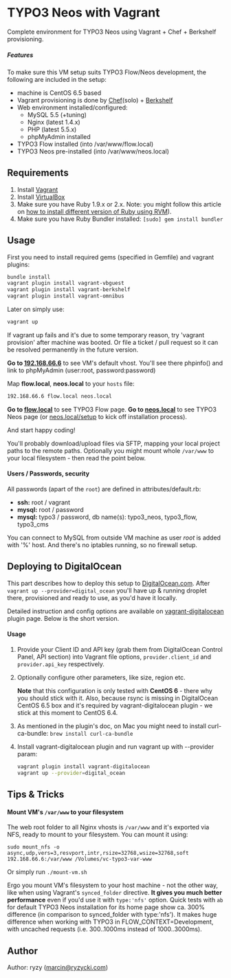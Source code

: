 # TYPO3 Neos with Vagrant

Complete environment for TYPO3 Neos using Vagrant + Chef + Berkshelf provisioning.

##### Features

To make sure this VM setup suits TYPO3 Flow/Neos development, the following are included in the setup:

* machine is CentOS 6.5 based
* Vagrant provisioning is done by [Chef](http://www.getchef.com/chef/)(solo) + [Berkshelf](http://berkshelf.com/)
* Web environment installed/configured:
  * MySQL 5.5 (+tuning)
  * Nginx (latest 1.4.x)
  * PHP (latest 5.5.x)
  * phpMyAdmin installed
* TYPO3 Flow installed (into /var/www/flow.local)
* TYPO3 Neos pre-installed (into /var/www/neos.local)

## Requirements

1. Install [Vagrant](http://www.vagrantup.com/)
2. Install [VirtualBox](https://www.virtualbox.org/)
3. Make sure you have Ruby 1.9.x or 2.x.
  Note: you might follow this article on [how to install different version of Ruby using RVM](http://misheska.com/blog/2013/06/16/using-rvm-to-manage-multiple-versions-of-ruby/)).
4. Make sure you have Ruby Bundler installed:
  ```[sudo] gem install bundler```

## Usage

First you need to install required gems (specified in Gemfile) and vagrant plugins:

```bash
bundle install
vagrant plugin install vagrant-vbguest
vagrant plugin install vagrant-berkshelf
vagrant plugin install vagrant-omnibus
```

Later on simply use:
```bash
vagrant up
```
If vagrant up fails and it's due to some temporary reason, try 'vagrant provision' after machine was booted. Or file a ticket / pull request so it can be resolved permanently in the future version.

**Go to [192.168.66.6](http://192.168.66.6/)** to see VM's default vhost. You'll see there phpinfo() and link to phpMyAdmin (user:root, password:password)

Map **flow.local**, **neos.local** to your `hosts` file:
```bash
192.168.66.6 flow.local neos.local
```
**Go to [flow.local](http://flow.local/)** to see TYPO3 Flow page.
**Go to [neos.local](http://neos.local/)** to see TYPO3 Neos page (or [neos.local/setup](http://neos.local/setup) to kick off installation process).

And start happy coding!

You'll probably download/upload files via SFTP, mapping your local project paths to the remote paths. Optionally you might mount whole `/var/www` to your local filesystem - then read the point below.

#### Users / Passwords, security

All passwords (apart of the `root`) are defined in attributes/default.rb:

* **ssh:** root / vagrant
* **mysql:** root / password
* **mysql:** typo3 / password, db name(s): typo3\_neos, typo3\_flow, typo3\_cms

You can connect to MySQL from outside VM machine as user _root_ is added with '%' host. And there's no iptables running, so no firewall setup.

## Deploying to DigitalOcean

This part describes how to deploy this setup to [DigitalOcean.com](https://www.digitalocean.com/?refcode=58af8bab822f). After `vagrant up --provider=digital_ocean` you'll have up & running droplet there, provisioned and ready to use, as you'd have it locally.

Detailed instruction and config options are available on [vagrant-digitalocean](https://github.com/smdahlen/vagrant-digitalocean) plugin page. Below is the short version.

#### Usage

1.  Provide your Client ID and API key (grab them from DigitalOcean Control Panel, API section) into Vagrant file options, `provider.client_id` and `provider.api_key` respectively.

2.  Optionally configure other parameters, like size, region etc.

	**Note** that this configuration is only tested with **CentOS 6** - there why you should stick with it. Also, because rsync is missing in DigitalOcean CentOS 6.5 box and it's required by vagrant-digitalocean plugin - we stick at this moment to CentOS 6.4.

3.  As mentioned in the plugin's doc, on Mac you might need to install curl-ca-bundle: `brew install curl-ca-bundle`

4.  Install vagrant-digitalocean plugin and run vagrant up with --provider param:

	```bash
	vagrant plugin install vagrant-digitalocean
	vagrant up --provider=digital_ocean
	```

## Tips & Tricks

#### Mount VM's `/var/www` to your filesystem

The web root folder to all Nginx vhosts is `/var/www` and it's exported via NFS, ready to mount to your filesystem. You can mount it using:
```
sudo mount_nfs -o async,udp,vers=3,resvport,intr,rsize=32768,wsize=32768,soft 192.168.66.6:/var/www /Volumes/vc-typo3-var-www
```
Or simply run `./mount-vm.sh`

Ergo you mount VM's filesystem to your host machine - not the other way, like when using Vagrant's `synced_folder` directive. **It gives you much better performance** even if you'd use it with `type:'nfs'` option. Quick tests with `ab` for default TYPO3 Neos installation for its home page show ca. 300% difference (in comparison to synced\_folder with type:'nfs'). It makes huge difference when working with TYPO3 in FLOW_CONTEXT=Development, with uncached requests (i.e. 300..1000ms instead of 1000..3000ms).


## Author

Author: ryzy (<marcin@ryzycki.com>)